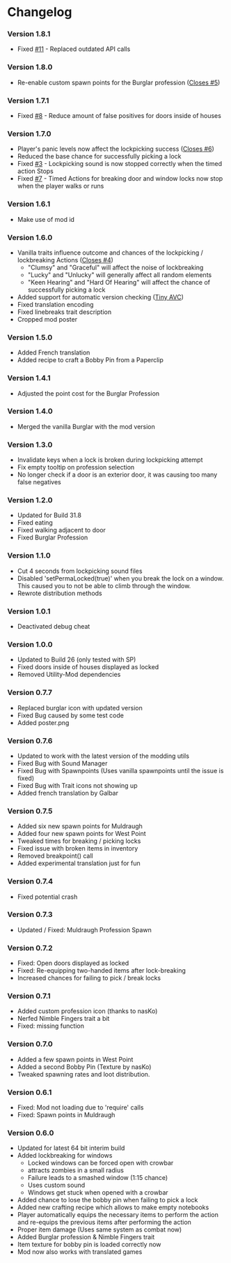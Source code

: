 # Changelog

### Version 1.8.1

- Fixed [#11](https://github.com/cyberbobjr/pz-lockpicking-mod/issues/11) - Replaced outdated API calls

### Version 1.8.0

- Re-enable custom spawn points for the Burglar profession ([Closes #5](https://github.com/cyberbobjr/pz-lockpicking-mod/issues/5))

### Version 1.7.1

- Fixed [#8](https://github.com/cyberbobjr/pz-lockpicking-mod/issues/8) - Reduce amount of false positives for doors inside of houses

### Version 1.7.0

- Player's panic levels now affect the lockpicking success ([Closes #6](https://github.com/cyberbobjr/pz-lockpicking-mod/issues/6))
- Reduced the base chance for successfully picking a lock
- Fixed [#3](https://github.com/cyberbobjr/pz-lockpicking-mod/issues/3) - Lockpicking sound is now stopped correctly when the timed action Stops
- Fixed [#7](https://github.com/cyberbobjr/pz-lockpicking-mod/issues/7) - Timed Actions for breaking door and window locks now stop when the player walks or runs

### Version 1.6.1

- Make use of mod id

### Version 1.6.0

- Vanilla traits influence outcome and chances of the lockpicking / lockbreaking Actions ([Closes #4](https://github.com/cyberbobjr/pz-lockpicking-mod/issues/4))
    - "Clumsy" and "Graceful" will affect the noise of lockbreaking
    - "Lucky" and "Unlucky" will generally affect all random elements
    - "Keen Hearing" and "Hard Of Hearing" will affect the chance of successfully picking a lock
- Added support for automatic version checking ([Tiny AVC](https://github.com/blind-coder/pz-tiny_avc))
- Fixed translation encoding
- Fixed linebreaks trait description
- Cropped mod poster

### Version 1.5.0

- Added French translation
- Added recipe to craft a Bobby Pin from a Paperclip

### Version 1.4.1

- Adjusted the point cost for the Burglar Profession

### Version 1.4.0

- Merged the vanilla Burglar with the mod version

### Version 1.3.0

- Invalidate keys when a lock is broken during lockpicking attempt
- Fix empty tooltip on profession selection
- No longer check if a door is an exterior door, it was causing too many false negatives

### Version 1.2.0

- Updated for Build 31.8
- Fixed eating
- Fixed walking adjacent to door
- Fixed Burglar Profession

### Version 1.1.0

- Cut 4 seconds from lockpicking sound files
- Disabled 'setPermaLocked(true)' when you break the lock on a window. This caused you to not be able to climb through the window.
- Rewrote distribution methods

### Version 1.0.1

- Deactivated debug cheat

### Version 1.0.0

- Updated to Build 26 (only tested with SP)
- Fixed doors inside of houses displayed as locked
- Removed Utility-Mod dependencies

### Version 0.7.7

- Replaced burglar icon with updated version
- Fixed Bug caused by some test code
- Added poster.png

### Version 0.7.6

- Updated to work with the latest version of the modding utils
- Fixed Bug with Sound Manager
- Fixed Bug with Spawnpoints (Uses vanilla spawnpoints until the issue is fixed)
- Fixed Bug with Trait icons not showing up
- Added french translation by Galbar

### Version 0.7.5

- Added six new spawn points for Muldraugh
- Added four new spawn points for West Point
- Tweaked times for breaking / picking locks
- Fixed issue with broken items in inventory
- Removed breakpoint() call
- Added experimental translation just for fun

### Version 0.7.4

- Fixed potential crash

### Version 0.7.3

- Updated / Fixed: Muldraugh Profession Spawn

### Version 0.7.2

- Fixed: Open doors displayed as locked
- Fixed: Re-equipping two-handed items after lock-breaking
- Increased chances for failing to pick / break locks

### Version 0.7.1

- Added custom profession icon (thanks to nasKo)
- Nerfed Nimble Fingers trait a bit
- Fixed: missing function

### Version 0.7.0

- Added a few spawn points in West Point
- Added a second Bobby Pin (Texture by nasKo)
- Tweaked spawning rates and loot distribution.

### Version 0.6.1

- Fixed: Mod not loading due to 'require' calls
- Fixed: Spawn points in Muldraugh

### Version 0.6.0
- Updated for latest 64 bit interim build
- Added lockbreaking for windows
	- Locked windows can be forced open with crowbar
	- attracts zombies in a small radius
	- Failure leads to a smashed window (1:15 chance)
	- Uses custom sound
	- Windows get stuck when opened with a crowbar
- Added chance to lose the bobby pin when failing to pick a lock
- Added new crafting recipe which allows to make empty notebooks
- Player automatically equips the necessary items to perform the action and re-equips the previous items after performing the action
- Proper item damage (Uses same system as combat now)
- Added Burglar profession & Nimble Fingers trait
- Item texture for bobby pin is loaded correctly now
- Mod now also works with translated games
